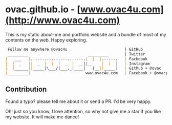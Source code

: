 # ovac.github.io - [www.ovac4u.com](http://www.ovac4u.com)

This is my static about-me and portfolio website and a bundle of most of my contents on the web. Happy exploring.

```md
 Follow me anywhere @ovac4u                         | GitHub
 _________                          _________       | Twitter
|   ___   |.-----.--.--.---.-.----.|  |  |.--.--.   | Facboook
|  |  _   ||  _  |  |  |  _  |  __||__    |  |  |   | Instagram
|  |______||_____|\___/|___._|____|   |__||_____|   | Github + @ovac
|_________|                        www.ovac4u.com   | Facebook + @ovacposts
```

## Contribution

Found a typo? please tell me about it or send a PR. I'd be very happy.

Oh! just so you know, I love attention, so why not give me a star if you like my website. It will make me dance!

